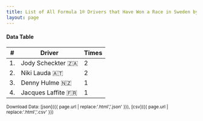 ```yaml
---
title: List of All Formula 1® Drivers that Have Won a Race in Sweden by Number of Times
layout: page
---
```


<canvas id="chart" width="400" height="180"></canvas>
<script>
var data = {
    "datasets": [
        {
            "backgroundColor": "#f3a935",
            "borderColor": "#f68639",
            "borderWidth": 1,
            "data": [
                2.0,
                2.0,
                1.0,
                1.0
            ],
            "label": "Times"
        }
    ],
    "labels": [
        "Jody Scheckter",
        "Niki Lauda",
        "Denny Hulme",
        "Jacques Laffite"
    ]
};
var options = {
  legend: {
    display: false
  },
  scales: {
    xAxes: [{
      ticks: {
        beginAtZero: true,
        maxRotation: 180,
        display: window.innerWidth > 800
      }
    }],
    yAxes: [{
      ticks: {
        beginAtZero: true
      }
    }]
  },
  onResize: function(chart, size) {
    chart.options.scales.xAxes[0].ticks.display = size.width > 800;
  }
};
new Chart("chart", {
    data: data,
    type: 'bar',
    options: options
});
</script>



#### Data Table

| # | Driver | Times |
|--|--|--|
| 1. | Jody Scheckter 🇿🇦 | 2 |
| 2. | Niki Lauda 🇦🇹 | 2 |
| 3. | Denny Hulme 🇳🇿 | 1 |
| 4. | Jacques Laffite 🇫🇷 | 1 |

<small>Download Data: [json]({{ page.url | replace:'.html','.json' }}), [csv]({{ page.url | replace:'.html','.csv' }})</small>
